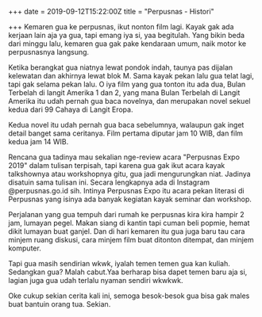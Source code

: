 +++
date = 2019-09-12T15:22:00Z
title = "Perpusnas - Histori"

+++
Kemaren gua ke perpusnas, ikut nonton film lagi. Kayak gak ada kerjaan lain aja ya gua, tapi emang iya si, yaa begitulah. Yang bikin <!--more-->beda dari minggu lalu, kemaren gua gak pake kendaraan umum, naik motor ke perpusnasnya langsung.

Ketika berangkat gua niatnya lewat pondok indah, taunya pas dijalan kelewatan dan akhirnya lewat blok M. Sama kayak pekan lalu gua telat lagi, tapi gak selama pekan lalu. O iya film yang gua tonton itu ada dua, Bulan Terbelah di langit Amerika 1 dan 2, yang mana Bulan Terbelah di Langit Amerika itu udah pernah gua baca novelnya, dan merupakan novel sekuel kedua dari 99 Cahaya di Langit Eropa.

Kedua novel itu udah pernah gua baca sebelumnya, walaupun gak inget detail banget sama ceritanya. Film pertama diputar jam 10 WIB, dan film kedua jam 14 WIB.

Rencana gua tadinya mau sekalian nge-review acara "Perpusnas Expo 2019" dalam tulisan terpisah, tapi karena gua gak ikut acara kayak talkshownya atau workshopnya gitu, gua jadi mengurungkan niat. Jadinya disatuin sama tulisan ini. Secara lengkapnya ada di Instagram @perpusnas.go.id sih. Intinya Perpusnas Expo itu acara pekan literasi di Perpusnas yang isinya ada banyak kegiatan kayak seminar dan workshop.

Perjalanan yang gua tempuh dari rumah ke perpusnas kira kira hampir 2 jam, lumayan pegel. Makan siang di kantin tapi cuman beli popmie, hemat dikit lumayan buat ganjel. Dan di hari kemaren itu gua juga baru tau cara minjem ruang diskusi, cara minjem film buat ditonton ditempat, dan minjem komputer.

Tapi gua masih sendirian wkwk, iyalah temen temen gua kan kuliah. Sedangkan gua? Malah cabut.Yaa berharap bisa dapet temen baru aja si, lagian juga gua udah terlalu nyaman sendiri wkwkwk.

Oke cukup sekian cerita kali ini, semoga besok-besok gua bisa gak males buat bantuin orang tua. Sekian.